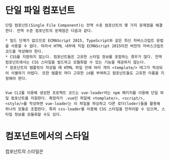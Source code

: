 # 단일 파일 컴포넌트
```
단일 컴포넌트(Single File Component)는 전역 수준 컴포넌트의 몇 가지 문제점을 해결한다. 전역 수준 컴포넌트의 문제점은 다음과 같다.

* 빌드 단계가 없으므로 ECMAScript 2015, TypeScript와 같은 최신 자바스크립트 문법을 사용할 수 없다. 따라서 HTML 내부에 직접 ECMAScript 2015이전 버전의 자바스크립트 코드를 작성해야 한다.
* CSS를 지원하지 않는다. 컴포넌트들은 고유한 스타일 정보를 포함하는 경우가 많다. 전역 컴포넌트에서는 CSS 스타일을 빌드하고 모듈화할 수 있는 기능을 제공하지 않는다.
* 컴포넌트의 템플릿이 작성될 때 HTML 파일 안에 여러 개의 <template/> 태그가 작성되어 식별하기 어렵다. 또한 템플릿 마다 고유한 id를 부여하고 컴포넌트들도 고유한 이름을 지정해야 한다.


Vue CLI를 이용해 생성한 프로젝트 코드는 vue-loader라는 npm 패키지를 이용해 단일 파일 컴포넌트를 지원한다. 확장자가 .vue인 파일에 <template/>, <script/>, <style/>를 작성하면 vue-loader는 이 파일을 파싱하고 다른 로더(loder)들을 활용해 하나의 모듈로 조합한다. 특히 css-loader를 이용해 CSS 스타일을 전처리할 수 있으며, 스타일 정보를 모듈화할 수도 있다.
```

# 컴포넌트에서의 스타일
컴포넌트의 스타일은 <style> 태그 내에 작성한다는 것은 이전 절에서 이미 다루었다. 이것은 전역 스타일이므로 페이지 전체에서 사용된다. 그러므로 다른 컴포넌트에서도 동일한 css 클래스명을 사용한다면 충돌이 발생한다. 특정 컴포넌트만의 스타일을 지정하려면 범위 CSS(Scoped CSS)와 CSS 모듈(CSS Module)의 두 가지 방법을 사용할 수 있다.

## 1)범위 CSS(Scoped CSS)
style 태그에 scoped 를 붙여 적용

## 2)CSS 모듈(CSS Module)
style 태그에 module을 붙여서 모듈화한다. 이 스타일은 vue 인스턴스 내에서 $style이라는 계산형 속성(Computed Property)을 통해서 이용할 수 있다. 배열로 정의하면 다음과 같이 적용할 수 있다(v-bind사용) v-bind:class="[$style.box, $style.border]"

# 슬롯
props와 event를 이용하여 부모, 자식 컴포넌트 사이의 정보를 교환 할수 있다. props는 편리한 기능이긴 하지만 속성으로 전달해야 하는 정보가 HTML 태그가 포함된 문자열이라면 사용하기 쉽지 않다. 속성으로 HTML 태그 문자열을 전달하고 이것을 자식 컴포넌트에서 마크업으로 렌더링하는 것은 불편함이 따를 수 밖에 없다. 슬롯(slot)은 바로 이러한 불편함을 해결하는 방법이다. 슬롯을 이용해 부모 컴포넌트에서 자식 컴포넌트로 HTML 마크업을 전달할 수 있다. 속성은 단순한 값을 전달하는 경우에는 사용이 편리하지만 HTML 마크업을 전달하기에 불편하다. 또한 여러 개의 적용하려는 CSS 클래스가 있다면 이것들을 속성을 통해 하나씩 전달하기 위해 컴포넌트에 많은 수의 속성이 정의되어야 할 것이다. 반면 슬롯을 이요하면 이 문제는 간단히 해결된다. 컴포넌트의 콘텐츠로 전달한 내용은 자식 컴포넌트의 <slot></slot>에 나타나게 된다. 콘텐츠 덩어리를 한 번에 전달하므로 속성에 비해 편리하다 할 수 있다.

# 동적 컴포넌트
화면의 동일한 위치에 여러 컴포넌트를 표현해야 한다면 어떻게 할까요? 바로 이 방법을 제공하는 것이 동적 컴포넌트(dynamic component)입니다. <component></component> 요소를 템플릿에 작성하고 v-bind디렉티브를 이용해 is특성 값으로 어떤 컴포넌트를 그 위치에 나타내맂 결정하면 된다.

# 재귀 컴포넌트